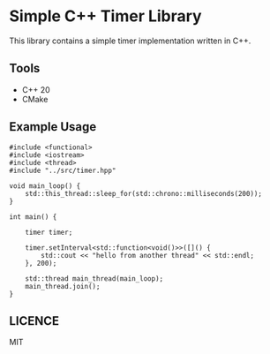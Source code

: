 # Simple C++ Timer Library
This library contains a simple timer implementation written in C++. 

## Tools 
* C++ 20
* CMake 

## Example Usage 
```
#include <functional>
#include <iostream>
#include <thread>
#include "../src/timer.hpp"

void main_loop() {
    std::this_thread::sleep_for(std::chrono::milliseconds(200));
}

int main() {

    timer timer;

    timer.setInterval<std::function<void()>>([]() {
        std::cout << "hello from another thread" << std::endl;
    }, 200);

    std::thread main_thread(main_loop);
    main_thread.join();
}
``` 

## LICENCE 
MIT